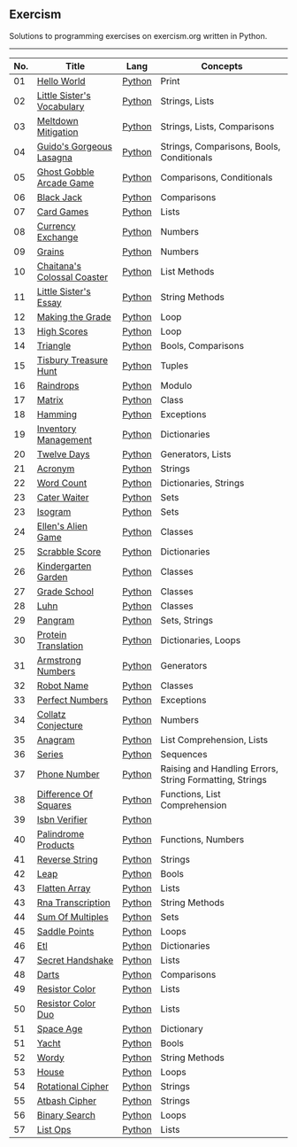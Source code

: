 <h2>Exercism</h2>
Solutions to programming exercises on exercism.org written in Python. 

---

| No. | Title | Lang | Concepts |
| --- | --- | --- | --- |
| 01 | [Hello World](https://exercism.org/tracks/python/exercises/hello-world/) | [Python](https://github.com/ARS-Technica/Exercism-Python-Solutions/tree/main/Hello%20World) | Print | 
| 02 | [Little Sister's Vocabulary](https://exercism.org/tracks/python/exercises/little-sisters-vocab) | [Python](https://github.com/ARS-Technica/Exercism-Python-Solutions/tree/main/Little%20Sister's%20Vocabulary) | Strings, Lists | 
| 03 | [Meltdown Mitigation](https://exercism.org/tracks/python/exercises/meltdown-mitigation) | [Python](https://github.com/ARS-Technica/Exercism-Python-Solutions/tree/main/Meltdown%20Mitigation) | Strings, Lists, Comparisons | 
| 04 | [Guido's Gorgeous Lasagna](https://exercism.org/tracks/python/exercises/guidos-gorgeous-lasagna) | [Python](https://github.com/ARS-Technica/Exercism-Python-Solutions/tree/main/Guido's%20Gorgeous%20Lasagna) | Strings, Comparisons, Bools, Conditionals  | 
| 05 | [Ghost Gobble Arcade Game](https://exercism.org/tracks/python/exercises/ghost-gobble-arcade-game) | [Python](https://github.com/ARS-Technica/Exercism-Python-Solutions/tree/main/Ghost%20Gobble%20Arcade%20Game) | Comparisons, Conditionals  | 
| 06 | [Black Jack](https://exercism.org/tracks/python/exercises/black-jack) | [Python](https://github.com/ARS-Technica/Exercism-Python-Solutions/tree/main/Black%20Jack) | Comparisons | 
| 07 | [Card Games](https://exercism.org/tracks/python/exercises/card-games) | [Python](https://github.com/ARS-Technica/Exercism-Python-Solutions/tree/main/Card%20Games) | Lists | 
| 08 | [Currency Exchange](https://exercism.org/tracks/python/exercises/currency-exchange) | [Python](https://github.com/ARS-Technica/Exercism-Python-Solutions/tree/main/Currency%20Exchange) | Numbers | 
| 09 | [Grains](https://exercism.org/tracks/python/exercises/grains) | [Python](https://github.com/ARS-Technica/Exercism-Python-Solutions/tree/main/Grains) | Numbers | 
| 10 | [Chaitana's Colossal Coaster](https://exercism.org/tracks/python/exercises/chaitanas-colossal-coaster) | [Python](https://github.com/ARS-Technica/Exercism-Python-Solutions/tree/main/Chaitana's%20Colossal%20Coaster) | List Methods | 
| 11 | [Little Sister's Essay](https://exercism.org/tracks/python/exercises/little-sisters-essay) | [Python](https://github.com/ARS-Technica/Exercism-Python-Solutions/tree/main/Little%20Sister's%20Essay) | String Methods | 
| 12 | [Making the Grade](https://exercism.org/tracks/python/exercises/making-the-grade) | [Python](https://github.com/ARS-Technica/Exercism-Python-Solutions/tree/main/Making%20the%20Grade) | Loop | 
| 13 | [High Scores](https://exercism.org/tracks/python/exercises/high-scores) | [Python](https://github.com/ARS-Technica/Exercism-Python-Solutions/tree/main/High%20Scores) | Loop | 
| 14 | [Triangle](https://exercism.org/tracks/python/exercises/triangle) | [Python](https://github.com/ARS-Technica/Exercism-Python-Solutions/tree/main/Triangle) | Bools, Comparisons | 
| 15 | [Tisbury Treasure Hunt](https://exercism.org/tracks/python/exercises/tisbury-treasure-hunt) | [Python](https://github.com/ARS-Technica/Exercism-Python-Solutions/tree/main/Tisbury%20Treasure%20Hunt) | Tuples | 
| 16 | [Raindrops](https://exercism.org/tracks/python/exercises/raindrops) | [Python](https://github.com/ARS-Technica/Exercism-Python-Solutions/tree/main/Raindrops) | Modulo | 
| 17 | [Matrix](https://exercism.org/tracks/python/exercises/matrix) | [Python](https://github.com/ARS-Technica/Exercism-Python-Solutions/tree/main/Matrix) | Class | 
| 18 | [Hamming](https://exercism.org/tracks/python/exercises/hamming) | [Python](https://github.com/ARS-Technica/Exercism-Python-Solutions/tree/main/Hamming) | Exceptions | 
| 19 | [Inventory Management](https://exercism.org/tracks/python/exercises/inventory-management) | [Python](https://github.com/ARS-Technica/Exercism-Python-Solutions/tree/main/Inventory%20Management) | Dictionaries | 
| 20 | [Twelve Days](https://exercism.org/tracks/python/exercises/twelve-days) | [Python](https://github.com/ARS-Technica/Exercism-Python-Solutions/tree/main/Twelve%20Days) | Generators, Lists | 
| 21 | [Acronym](https://exercism.org/tracks/python/exercises/acronym) | [Python](https://github.com/ARS-Technica/Exercism-Python-Solutions/tree/main/Acronym) | Strings | 
| 22 | [Word Count](https://exercism.org/tracks/python/exercises/word-count) | [Python](https://github.com/ARS-Technica/Exercism-Python-Solutions/tree/main/Word%20Count) | Dictionaries, Strings | 
| 23 | [Cater Waiter](https://exercism.org/tracks/python/exercises/cater-waiter) | [Python](https://github.com/ARS-Technica/Exercism-Python-Solutions/tree/main/Cater%20Waiter) | Sets |
| 23 | [Isogram](https://exercism.org/tracks/python/exercises/isogram) | [Python](https://github.com/ARS-Technica/Exercism-Python-Solutions/tree/main/Isogram) | Sets |
| 24 | [Ellen's Alien Game](https://exercism.org/tracks/python/exercises/ellens-alien-game) | [Python](https://github.com/ARS-Technica/Exercism-Python-Solutions/tree/main/Ellen's%20Alien%20Game) | Classes |
| 25 | [Scrabble Score](https://exercism.org/tracks/python/exercises/scrabble-score) | [Python](https://github.com/ARS-Technica/Exercism-Python-Solutions/tree/main/Scrabble%20Score) | Dictionaries |
| 26 | [Kindergarten Garden](https://exercism.org/tracks/python/exercises/kindergarten-garden) | [Python](https://github.com/ARS-Technica/Exercism-Python-Solutions/tree/main/Kindergarten%20Garden) | Classes |
| 27 | [Grade School](https://exercism.org/tracks/python/exercises/grade-school) | [Python](https://github.com/ARS-Technica/Exercism-Python-Solutions/tree/main/Grade%20School) | Classes |
| 28 | [Luhn](https://exercism.org/tracks/python/exercises/luhn) | [Python](https://github.com/ARS-Technica/Exercism-Python-Solutions/tree/main/Luhn) | Classes |
| 29 | [Pangram](https://exercism.org/tracks/python/exercises/pangram)| [Python](https://github.com/ARS-Technica/Exercism-Python-Solutions/tree/main/Pangram) | Sets, Strings |
| 30 | [Protein Translation](https://exercism.org/tracks/python/exercises/protein-translation) | [Python](https://github.com/ARS-Technica/Exercism-Python-Solutions/tree/main/Protein%20Translation) | Dictionaries, Loops |
| 31 | [Armstrong Numbers](https://exercism.org/tracks/python/exercises/armstrong-numbers) | [Python](https://github.com/ARS-Technica/Exercism-Python-Solutions/tree/main/Protein%20Translation) | Generators |
| 32 | [Robot Name](https://exercism.org/tracks/python/exercises/robot-name) | [Python](https://github.com/ARS-Technica/Exercism-Python-Solutions/tree/main/Robot%20Name) | Classes |
| 33 | [Perfect Numbers](https://exercism.org/tracks/python/exercises/perfect-numbers) | [Python](https://github.com/ARS-Technica/Exercism-Python-Solutions/tree/main/Perfect%20Numbers) | Exceptions |
| 34 | [Collatz Conjecture](https://exercism.org/tracks/python/exercises/collatz-conjecture) | [Python](https://github.com/ARS-Technica/Exercism-Python-Solutions/tree/main/Collatz%20Conjecture) | Numbers |
| 35 | [Anagram](https://exercism.org/tracks/python/exercises/anagram) | [Python](https://github.com/ARS-Technica/Exercism-Python-Solutions/tree/main/Anagram) | List Comprehension, Lists |
| 36 | [Series](https://exercism.org/tracks/python/exercises/series) | [Python](https://github.com/ARS-Technica/Exercism-Python-Solutions/tree/main/Series) | Sequences |
| 37 | [Phone Number](https://exercism.org/tracks/python/exercises/phone-number) | [Python](https://github.com/ARS-Technica/Exercism-Python-Solutions/tree/main/Phone%20Number) | Raising and Handling Errors, String Formatting, Strings |
| 38 | [Difference Of Squares](https://exercism.org/tracks/python/exercises/difference-of-squares/) | [Python](https://github.com/ARS-Technica/Exercism-Python-Solutions/tree/main/Difference%20Of%20Squares) | Functions, List Comprehension |
| 39 | [Isbn Verifier](https://exercism.org/tracks/python/exercises/isbn-verifier) | [Python](https://github.com/ARS-Technica/Exercism-Python-Solutions/tree/main/Isbn%20Verifier) | |
| 40 | [Palindrome Products](https://exercism.org/tracks/python/exercises/palindrome-products) | [Python](https://github.com/ARS-Technica/Exercism-Python-Solutions/tree/main/Palindrome%20Products) | Functions, Numbers |
| 41 | [Reverse String](https://exercism.org/tracks/python/exercises/reverse-string) | [Python](https://github.com/ARS-Technica/Exercism-Python-Solutions/tree/main/Reverse%20String) | Strings |
| 42 | [Leap](https://exercism.org/tracks/python/exercises/leap) | [Python](https://github.com/ARS-Technica/Exercism-Python-Solutions/tree/main/Leap) | Bools |
| 43 | [Flatten Array](https://exercism.org/tracks/python/exercises/flatten-array) | [Python](https://github.com/ARS-Technica/Exercism-Python-Solutions/tree/main/Flatten%20Array) | Lists |
| 43 | [Rna Transcription](https://exercism.org/tracks/python/exercises/rna-transcription) | [Python](https://github.com/ARS-Technica/Exercism-Python-Solutions/tree/main/Rna%20Transcription) | String Methods |
| 44 | [Sum Of Multiples](https://exercism.org/tracks/python/exercises/sum-of-multiples) | [Python](https://github.com/ARS-Technica/Exercism-Python-Solutions/tree/main/Sum%20Of%20Multiples) | Sets |
| 45 | [Saddle Points](https://exercism.org/tracks/python/exercises/saddle-points) | [Python](https://github.com/ARS-Technica/Exercism-Python-Solutions/tree/main/Saddle%20Points) | Loops |
| 46 | [Etl](https://exercism.org/tracks/python/exercises/etl) | [Python](https://github.com/ARS-Technica/Exercism-Python-Solutions/tree/main/Etl) | Dictionaries |
| 47 | [Secret Handshake](https://exercism.org/tracks/python/exercises/secret-handshake) | [Python](https://github.com/ARS-Technica/Exercism-Python-Solutions/tree/main/Secret%20Handshake) | Lists |
| 48 | [Darts](https://exercism.org/tracks/python/exercises/darts) | [Python](https://github.com/ARS-Technica/Exercism-Python-Solutions/tree/main/Darts) | Comparisons |
| 49 | [Resistor Color](https://exercism.org/tracks/python/exercises/resistor-color) | [Python](https://github.com/ARS-Technica/Exercism-Python-Solutions/tree/main/Resistor%20Color) | Lists |
| 50 | [Resistor Color Duo](https://exercism.org/tracks/python/exercises/darts) | [Python](https://github.com/ARS-Technica/Exercism-Python-Solutions/tree/main/Resistor%20Color%20Duo) | Lists |
| 51 | [Space Age](https://exercism.org/tracks/python/exercises/space-age) | [Python](https://github.com/ARS-Technica/Exercism-Python-Solutions/tree/main/Space%20Age) | Dictionary |
| 51 | [Yacht](https://exercism.org/tracks/python/exercises/yacht) | [Python](https://github.com/ARS-Technica/Exercism-Python-Solutions/tree/main/Yacht) | Bools |
| 52 | [Wordy](https://exercism.org/tracks/python/exercises/wordy) | [Python](https://github.com/ARS-Technica/Exercism-Python-Solutions/tree/main/Wordy) | String Methods |
| 53 | [House](https://exercism.org/tracks/python/exercises/house) | [Python](https://github.com/ARS-Technica/Exercism-Python-Solutions/tree/main/House) | Loops |
| 54 | [Rotational Cipher](https://exercism.org/tracks/python/exercises/rotational-cipher) | [Python](https://github.com/ARS-Technica/Exercism-Python-Solutions/tree/main/Rotational%20Cipher) | Strings |
| 55 | [Atbash Cipher](https://exercism.org/tracks/python/exercises/atbash-cipher) | [Python](https://github.com/ARS-Technica/Exercism-Python-Solutions/tree/main/Atbash%20Cipher) | Strings |
| 56 | [Binary Search](https://exercism.org/tracks/python/exercises/binary-search) | [Python](https://github.com/ARS-Technica/Exercism-Python-Solutions/tree/main/Binary%20Search) | Loops |
| 57 | [List Ops](https://exercism.org/tracks/python/exercises/list-ops) | [Python](https://github.com/ARS-Technica/Exercism-Python-Solutions/tree/main/List%20Ops) | Lists |
